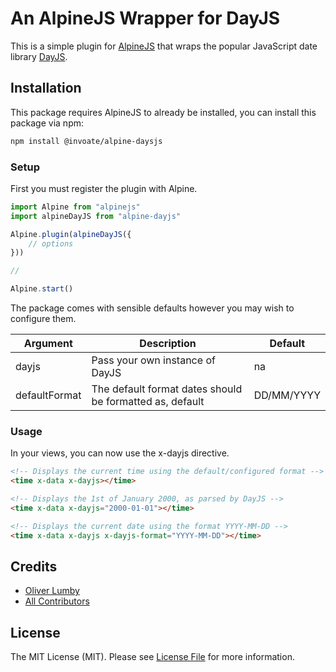 # An AlpineJS Wrapper for DayJS

This is a simple plugin for [AlpineJS](https://alpinejs.dev) that wraps the popular JavaScript date library [DayJS](https://day.js.org).

## Installation

This package requires AlpineJS to already be installed, you can install this package via npm:

```bash
npm install @invoate/alpine-daysjs
```

### Setup

First you must register the plugin with Alpine.

```js
import Alpine from "alpinejs"
import alpineDayJS from "alpine-dayjs"

Alpine.plugin(alpineDayJS({
    // options
}))

//

Alpine.start()
```

The package comes with sensible defaults however you may wish to configure them.

| Argument      | Description                                              | Default    |
|---------------|----------------------------------------------------------|------------|
| dayjs         | Pass your own instance of DayJS                          | na         |
| defaultFormat | The default format dates should be formatted as, default | DD/MM/YYYY |

### Usage

In your views, you can now use the x-dayjs directive.

```html
<!-- Displays the current time using the default/configured format -->
<time x-data x-dayjs></time>

<!-- Displays the 1st of January 2000, as parsed by DayJS -->
<time x-data x-dayjs="2000-01-01"></time>

<!-- Displays the current date using the format YYYY-MM-DD -->
<time x-data x-dayjs x-dayjs-format="YYYY-MM-DD"></time>
```

## Credits

- [Oliver Lumby](https://github.com/olumby)
- [All Contributors](../../contributors)

## License

The MIT License (MIT). Please see [License File](LICENSE.md) for more information.

